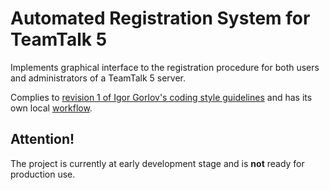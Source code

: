 # Automated Registration System for TeamTalk 5

Implements graphical interface to the registration procedure for both users and administrators of a TeamTalk 5 server.

Complies to [revision 1 of Igor Gorlov's coding style guidelines](https://igor-gorlov.github.io/coding-style/rev1) and
has its own local [workflow](workflow.md).

## Attention!

The project is currently at early development stage and is **not** ready for production use.
